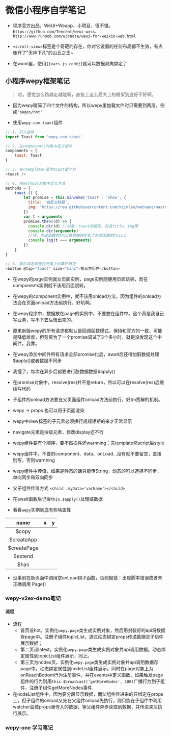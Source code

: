 # 微信小程序自学笔记

- 程序官方出品，WeUI+Weapp，小项目，很不错。`https://github.com/Tencent/weui-wxss、http://www.runoob.com/w3cnote/weui-for-weixin-web.html`

- `<scroll-view>`标签是个奇葩的存在，你对它设置的任何布局都不生效，有点像开了"天神下凡"的山丘之王~
- 在wxml里，使用`{{vars js code}}`就可以数据双向绑定了

## 小程序wepy框架笔记

> 哎，感觉怎么路越走越陡啊，直接上这么高大上的框架到底好不好啊。

- 因为wepy精简了四个文件的结构，所以wepy里加载文件时只需要到两层，例如`'pages/hot'`

- 使用`wepy-com-toast`组件

```javascript
// 1. 引入组件
import Toast from 'wepy-com-toast'

// 2. 在components对象中定义组件
components = {
    toast: Toast
}

// 3. 在<template>里为toast留个坑
<toast />

// 4. 在methods对象中定义方法
methods = {
    toast () {
        let promise = this.$invoke('toast', 'show', {
          title: '自定义标题',
          img: 'https://raw.githubusercontent.com/kiinlam/wetoast/master/images/star.png'
        })
        var t = arguments
        promise.then((d) => {
          console.dir(d) //对象：toast的属性，包含title、img等
          console.dir(arguments)
          //哇，内部函数的this竟然被绑定到了外部函数的this上
          console.log(t === arguments)
        })
    }
}

// 5. 最后肯定就是在元素上加事件绑定~
<button @tap="toast" size="mini">第三方组件</button>
```

- 在wepy的page实例就业页面实例，page实例随便用页面跳转，而在components实例就不该用页面跳转。
- 在wepy的component实例中，就不该用onload方法，因为组件的onload方法会在页面onload方法前执行，好坑啊。
- 在wepy程序中，数据放在page的实例中，不要放在组件中。这个真是我自己写业务，写不下去后悟出来的。
- 原来新版wepy的所有请求都默认是回调函数模式，保持和官方的一致，可能是降低难度，但劳资为了一个promise调试了3个多小时，就是没发现这个中间件，我靠。
- 在wepy添加中间件所有请求全部promise化后，await后还得加脏数据处理$apply()或者数据不同步
- 我懂了，每次在异步后都要进行脏数据数据$apply()
- 在promise对象中，resolve(res)并不是return，所以可以在resolve(res)后继续写代码
- 子组件的onload方法要在父页面组件onload方法前执行，好tm费解的机制。
- wepy -> props 也可以用于页面渲染
- wepy中view标签的子元素必须换行规规矩矩的来才正常显示
- navigate元素是块级元素，修改display还不行
- wepy组件要有个顺序，要不然插件还warnning：先template然script后style
- wepy组件中，不要的component、data、onLoad...没有就不要留空，直接别写，否则warnning
- wepy组件中传值，如果是静态的话只能传String，动态的可以选择不同步，单向同步和双向同步
- 父子组件传值方式 `<child :myData='varName'></child>`
- 在await函数后记得`this.$apply()`处理赃数据

- 看看`wepy`实例到底有些啥属性

| name        | x|  y  |
| :----:  | :----:   | :----:  |
| \$copy     |  |        |
| \$createApp        |      |     |
| \$createPage        |        |    |
| \$extend        |        |    |
| \$has        |     |   |

- 没事别在新页面中调用空onLoad钩子函数，否则报错：出现脚本错误或者未正确调用 Page()

### wepy-v2ex-demo笔记

#### 流程

- 流程
  - 首页设hot，实例化`wepy.page`类生成实例对象，然后用封装好的api将数据存page中。注册子组件topicList，通过动态绑定props传递数据进子组件展示数据；
  - 第二页设latest，实例化`wepy.page`类生成实例对象并api调用数据。动态绑定属性到topicList组件展示，同上。
  - 第三页为nodes页，实例化`wepy.page`类生成实例对象并api调用数据存page中。动态绑定属性到nodeList组件展示。同时在page对象上为onReachBottom行为注册事件，并在events中定义函数，如果触发page组件的行为则用`this.$broadcast('getMoreNodes', 100)`广播行为到子组件，注册子组件getMoreNodes事件
- 在nodeList组件中，因为要分段显示数据，而父组件传进来的只绑定在props上，但子组件的onload又先在父组件onload先执行，则只能在子组件中利用watcher监控props里传入的数据，等父组件异步获取到数据，并传进来后执行展示。

### wepy-one 学习笔记
